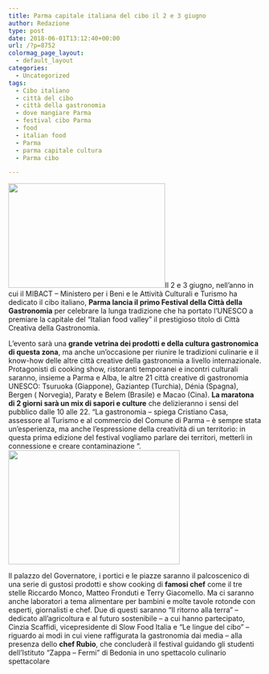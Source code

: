 ```yaml
---
title: Parma capitale italiana del cibo il 2 e 3 giugno
author: Redazione
type: post
date: 2018-06-01T13:12:40+00:00
url: /?p=8752
colormag_page_layout:
  - default_layout
categories:
  - Uncategorized
tags:
  - Cibo italiano
  - città del cibo
  - città della gastronomia
  - dove mangiare Parma
  - festival cibo Parma
  - food
  - italian food
  - Parma
  - parma capitale cultura
  - Parma cibo

---
```

<img decoding="async" loading="lazy" class=" wp-image-8754 alignleft" src="https://progressonline.it/wp-content/uploads/2018/06/duomo_di_parma-300x200.jpg" alt="" width="312" height="208" />Il 2 e 3 giugno, nell&#8217;anno in cui il MIBACT &#8211; Ministero per i Beni e le Attività Culturali e Turismo ha dedicato il cibo italiano, **Parma lancia il primo Festival della Città della Gastronomia** per celebrare la lunga tradizione che ha portato l&#8217;UNESCO a premiare la capitale del &#8220;Italian food valley&#8221; il prestigioso titolo di Città Creativa della Gastronomia.

L&#8217;evento sarà una **grande vetrina dei prodotti e della cultura gastronomica di questa zona**, ma anche un&#8217;occasione per riunire le tradizioni culinarie e il know-how delle altre città creative della gastronomia a livello internazionale. Protagonisti di cooking show, ristoranti temporanei e incontri culturali saranno, insieme a Parma e Alba, le altre 21 città creative di gastronomia UNESCO: Tsuruoka (Giappone), Gaziantep (Turchia), Dénia (Spagna), Bergen ( Norvegia), Paraty e Belem (Brasile) e Macao (Cina). **La maratona di 2 giorni sarà un mix di sapori e culture** che delizieranno i sensi del pubblico dalle 10 alle 22. &#8220;La gastronomia &#8211; spiega Cristiano Casa, assessore al Turismo e al commercio del Comune di Parma &#8211; è sempre stata un&#8217;esperienza, ma anche l&#8217;espressione della creatività di un territorio: in questa prima edizione del festival vogliamo parlare dei territori, metterli in connessione e creare contaminazione &#8220;.<img decoding="async" loading="lazy" class="alignnone  wp-image-8753 alignright" src="https://progressonline.it/wp-content/uploads/2018/06/Tortelli-Parma-300x200.jpg" alt="" width="341" height="227" />

Il palazzo del Governatore, i portici e le piazze saranno il palcoscenico di una serie di gustosi prodotti e show cooking di **famosi chef** come il tre stelle Riccardo Monco, Matteo Fronduti e Terry Giacomello. Ma ci saranno anche laboratori a tema alimentare per bambini e molte tavole rotonde con esperti, giornalisti e chef. Due di questi saranno &#8220;Il ritorno alla terra&#8221; &#8211; dedicato all&#8217;agricoltura e al futuro sostenibile &#8211; a cui hanno partecipato, Cinzia Scaffidi, vicepresidente di Slow Food Italia e &#8220;Le lingue del cibo&#8221; &#8211; riguardo ai modi in cui viene raffigurata la gastronomia dai media &#8211; alla presenza dello **chef Rubio**, che concluderà il festival guidando gli studenti dell&#8217;Istituto &#8220;Zappa &#8211; Fermi&#8221; di Bedonia in uno spettacolo culinario spettacolare